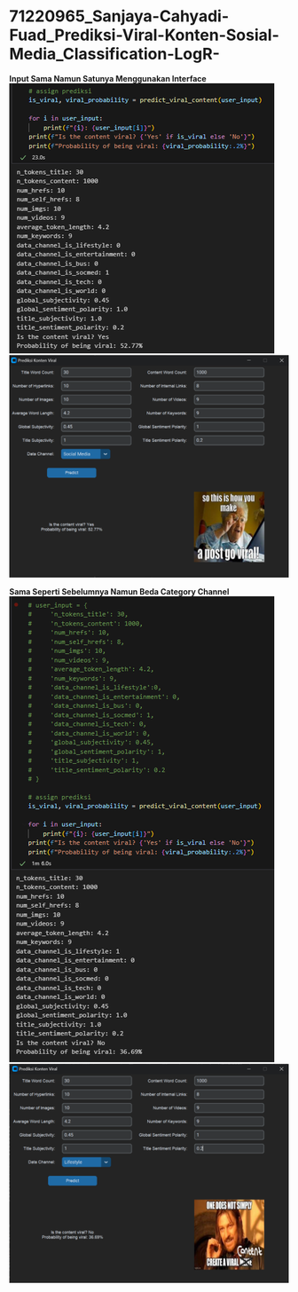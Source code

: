 # 71220965_Sanjaya-Cahyadi-Fuad_Prediksi-Viral-Konten-Sosial-Media_Classification-LogR-


**Input Sama Namun Satunya Menggunakan Interface**
![Output Notebook](\output\outputNotebook1.png?raw=true "Notebook")
![Alt GUI](\output\outputGUI1.png?raw=true "GUI")

**Sama Seperti Sebelumnya Namun Beda Category Channel**
![Output Notebook](\output\outputNotebook2.png?raw=true "Notebook")
![Output GUI](\output\outputGUI2.png?raw=true "GUI")
